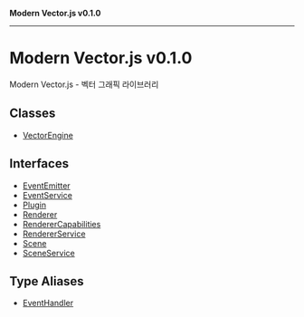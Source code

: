 **Modern Vector.js v0.1.0**

***

# Modern Vector.js v0.1.0

Modern Vector.js - 벡터 그래픽 라이브러리

## Classes

- [VectorEngine](classes/VectorEngine.md)

## Interfaces

- [EventEmitter](interfaces/EventEmitter.md)
- [EventService](interfaces/EventService.md)
- [Plugin](interfaces/Plugin.md)
- [Renderer](interfaces/Renderer.md)
- [RendererCapabilities](interfaces/RendererCapabilities.md)
- [RendererService](interfaces/RendererService.md)
- [Scene](interfaces/Scene.md)
- [SceneService](interfaces/SceneService.md)

## Type Aliases

- [EventHandler](type-aliases/EventHandler.md)
